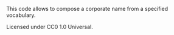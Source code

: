 This code allows to compose a corporate name from a specified vocabulary.

Licensed under CC0 1.0 Universal.
